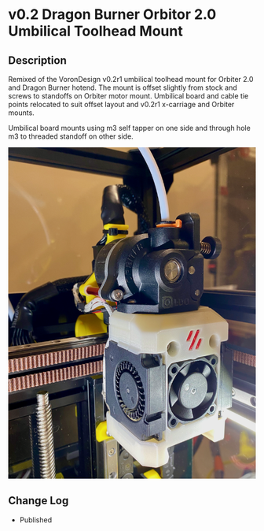 # v0.2 Dragon Burner Orbitor 2.0 Umbilical Toolhead Mount

## Description

Remixed of the VoronDesign v0.2r1 umbilical toolhead mount for Orbiter 2.0 and Dragon Burner hotend. The mount is offset slightly from stock and screws to standoffs on Orbiter motor mount.
Umbilical board and cable tie points relocated to suit offset layout and v0.2r1 x-carriage and Orbiter mounts.

Umbilical board mounts using m3 self tapper on one side and through hole m3 to threaded standoff on other side.

![Orbiter_2.0_Umbilical_Dragon_Burner_Mount-front.png](images/Orbiter_2.0_Umbilical_Dragon_Burner_Mount-front.png)


## Change Log

* Published
